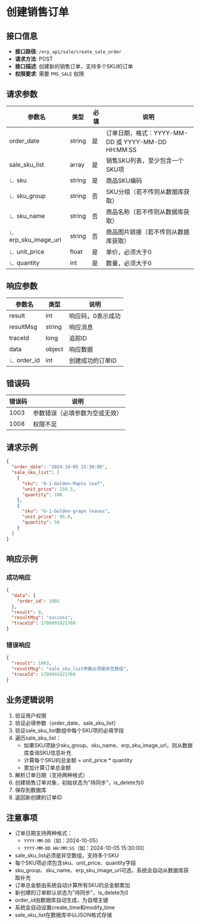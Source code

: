 # 创建销售订单

## 接口信息

- **接口路径**: `/erp_api/sale/create_sale_order`
- **请求方法**: POST
- **接口描述**: 创建新的销售订单，支持多个SKU的订单
- **权限要求**: 需要 `PMS_SALE` 权限

## 请求参数

| 参数名 | 类型 | 必填 | 说明 |
|--------|------|------|------|
| order_date | string | 是 | 订单日期，格式：YYYY-MM-DD 或 YYYY-MM-DD HH:MM:SS |
| sale_sku_list | array | 是 | 销售SKU列表，至少包含一个SKU项 |
| ∟ sku | string | 是 | 商品SKU编码 |
| ∟ sku_group | string | 否 | SKU分组（若不传则从数据库获取） |
| ∟ sku_name | string | 否 | 商品名称（若不传则从数据库获取） |
| ∟ erp_sku_image_url | string | 否 | 商品图片链接（若不传则从数据库获取） |
| ∟ unit_price | float | 是 | 单价，必须大于0 |
| ∟ quantity | int | 是 | 数量，必须大于0 |

## 响应参数

| 参数名 | 类型 | 说明 |
|--------|------|------|
| result | int | 响应码，0表示成功 |
| resultMsg | string | 响应消息 |
| traceId | long | 追踪ID |
| data | object | 响应数据 |
| ∟ order_id | int | 创建成功的订单ID |

## 错误码

| 错误码 | 说明 |
|--------|------|
| 1003 | 参数错误（必填参数为空或无效） |
| 1008 | 权限不足 |

## 请求示例

```json
{
  "order_date": "2024-10-05 15:30:00",
  "sale_sku_list": [
    {
      "sku": "A-1-Golden-Maple leaf",
      "unit_price": 150.5,
      "quantity": 100
    },
    {
      "sku": "G-1-Golden-grape leaves",
      "unit_price": 95.0,
      "quantity": 50
    }
  ]
}
```

## 响应示例

### 成功响应

```json
{
  "data": {
    "order_id": 1001
  },
  "result": 0,
  "resultMsg": "success",
  "traceId": 1709991821760
}
```

### 错误响应

```json
{
  "result": 1003,
  "resultMsg": "sale_sku_list参数必须是非空数组",
  "traceId": 1709991821760
}
```

## 业务逻辑说明

1. 验证用户权限
2. 验证必填参数（order_date、sale_sku_list）
3. 验证sale_sku_list数组中每个SKU项的必填字段
4. 遍历sale_sku_list：
   - 如果SKU项缺少sku_group、sku_name、erp_sku_image_url，则从数据库查询SKU信息补充
   - 计算每个SKU的总金额 = unit_price * quantity
   - 累加计算订单总金额
5. 解析订单日期（支持两种格式）
6. 创建销售订单对象，初始状态为"待同步"，is_delete为0
7. 保存到数据库
8. 返回新创建的订单ID

## 注意事项

- 订单日期支持两种格式：
  - `YYYY-MM-DD`（如：2024-10-05）
  - `YYYY-MM-DD HH:MM:SS`（如：2024-10-05 15:30:00）
- sale_sku_list必须是非空数组，支持多个SKU
- 每个SKU项必须包含sku、unit_price、quantity字段
- sku_group、sku_name、erp_sku_image_url可选，系统会自动从数据库获取补充
- 订单总金额由系统自动计算所有SKU的总金额累加
- 新创建的订单默认状态为"待同步"，is_delete为0
- order_id由数据库自动生成，为自增主键
- 系统会自动设置create_time和modify_time
- sale_sku_list在数据库中以JSON格式存储

